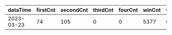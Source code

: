 |dataTime|firstCnt|secondCnt|thirdCnt|fourCnt|winCnt|vrate|wrate|
|-|-|-|-|-|-|-|-|
|2023-03-23|74|105|0|0|5377|0%|0%|